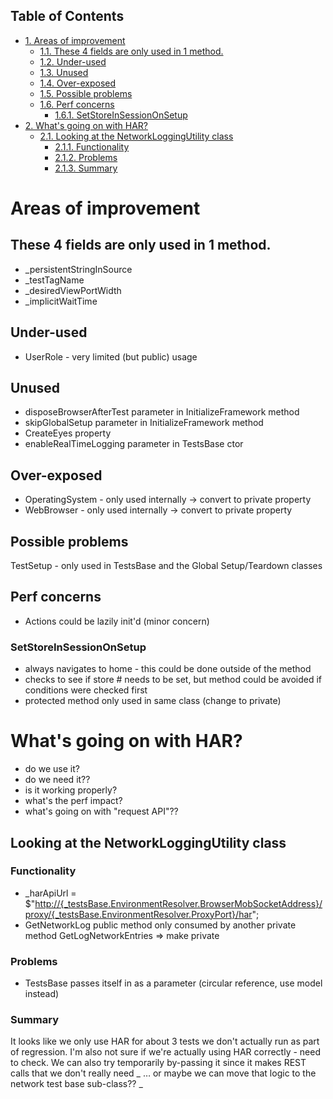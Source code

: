 <div id="table-of-contents">
<h2>Table of Contents</h2>
<div id="text-table-of-contents">
<ul>
<li><a href="#sec-1">1. Areas of improvement</a>
<ul>
<li><a href="#sec-1-1">1.1. These 4 fields are only used in 1 method.</a></li>
<li><a href="#sec-1-2">1.2. Under-used</a></li>
<li><a href="#sec-1-3">1.3. Unused</a></li>
<li><a href="#sec-1-4">1.4. Over-exposed</a></li>
<li><a href="#sec-1-5">1.5. Possible problems</a></li>
<li><a href="#sec-1-6">1.6. Perf concerns</a>
<ul>
<li><a href="#sec-1-6-1">1.6.1. SetStoreInSessionOnSetup</a></li>
</ul>
</li>
</ul>
</li>
<li><a href="#sec-2">2. What's going on with HAR?</a>
<ul>
<li><a href="#sec-2-1">2.1. Looking at the NetworkLoggingUtility class</a>
<ul>
<li><a href="#sec-2-1-1">2.1.1. Functionality</a></li>
<li><a href="#sec-2-1-2">2.1.2. Problems</a></li>
<li><a href="#sec-2-1-3">2.1.3. Summary</a></li>
</ul>
</li>
</ul>
</li>
</ul>
</div>
</div>

# Areas of improvement<a id="sec-1" name="sec-1"></a>

## These 4 fields are only used in 1 method.<a id="sec-1-1" name="sec-1-1"></a>

-   \_persistentStringInSource
-   \_testTagName
-   \_desiredViewPortWidth
-   \_implicitWaitTime

## Under-used<a id="sec-1-2" name="sec-1-2"></a>

-   UserRole - very limited (but public) usage

## Unused<a id="sec-1-3" name="sec-1-3"></a>

-   disposeBrowserAfterTest parameter in InitializeFramework method
-   skipGlobalSetup parameter in InitializeFramework method
-   CreateEyes property
-   enableRealTimeLogging parameter in TestsBase ctor

## Over-exposed<a id="sec-1-4" name="sec-1-4"></a>

-   OperatingSystem - only used internally -> convert to private property
-   WebBrowser - only used internally -> convert to private property

## Possible problems<a id="sec-1-5" name="sec-1-5"></a>

TestSetup - only used in TestsBase and the Global Setup/Teardown classes

## Perf concerns<a id="sec-1-6" name="sec-1-6"></a>

-   Actions could be lazily init'd (minor concern)

### SetStoreInSessionOnSetup<a id="sec-1-6-1" name="sec-1-6-1"></a>

-   always navigates to home - this could be done outside of the method
-   checks to see if store # needs to be set, but method could be avoided if conditions were checked first
-   protected method only used in same class (change to private)

# What's going on with HAR?<a id="sec-2" name="sec-2"></a>

-   do we use it?
-   do we <span class="underline">need</span> it??
-   is it working properly?
-   what's the perf impact?
-   what's going on with "request API"??

## Looking at the NetworkLoggingUtility class<a id="sec-2-1" name="sec-2-1"></a>

### Functionality<a id="sec-2-1-1" name="sec-2-1-1"></a>

-   \_harApiUrl = $"<http://{_testsBase.EnvironmentResolver.BrowserMobSocketAddress}/proxy/{_testsBase.EnvironmentResolver.ProxyPort}/har>";
-   <span class="underline">GetNetworkLog</span> public method only consumed by another private method <span class="underline">GetLogNetworkEntries</span> => make private

### Problems<a id="sec-2-1-2" name="sec-2-1-2"></a>

-   TestsBase passes itself in as a parameter (circular reference, use model instead)

### Summary<a id="sec-2-1-3" name="sec-2-1-3"></a>

It looks like we only use HAR for about 3 tests we don't actually run as part of regression.
I'm also not sure if we're actually using HAR correctly - need to check.
We can also try temporarily by-passing it since it makes REST calls that we don't really need
\_ &#x2026; or maybe we can move that logic to the network test base sub-class?? \_